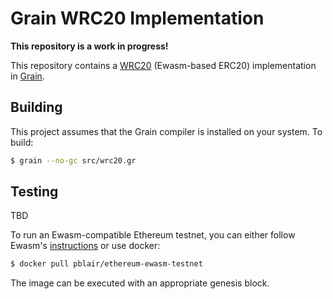 # Grain WRC20 Implementation
**This repository is a work in progress!**

This repository contains a [WRC20](https://github.com/ewasm/wrc20-examples) (Ewasm-based ERC20) implementation in [Grain](https://grain-lang.org).

## Building
This project assumes that the Grain compiler is installed on your system. To build:
```bash
$ grain --no-gc src/wrc20.gr
```

## Testing
TBD

To run an Ewasm-compatible Ethereum testnet, you can either follow Ewasm's [instructions](https://github.com/ewasm/testnet) or use docker:
```bash
$ docker pull pblair/ethereum-ewasm-testnet
```
The image can be executed with an appropriate genesis block.
